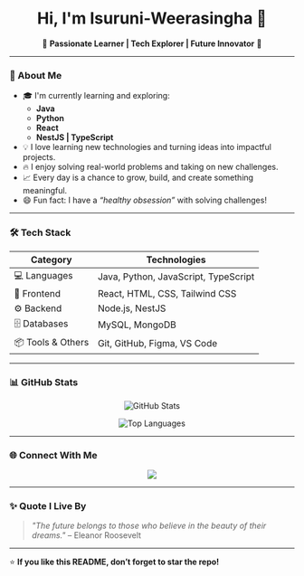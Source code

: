 <h1 align="center">Hi, I'm Isuruni-Weerasingha 👋</h1>

<p align="center">
  🌟 <strong>Passionate Learner | Tech Explorer | Future Innovator</strong> 🌟
</p>

---

### 🚀 About Me

- 🎓 I'm currently learning and exploring:
  - **Java**
  - **Python**
  - **React**
  - **NestJS | TypeScript**
- 💡 I love learning new technologies and turning ideas into impactful projects.
- 🔥 I enjoy solving real-world problems and taking on new challenges.
- 📈 Every day is a chance to grow, build, and create something meaningful.
- 😄 Fun fact: I have a *“healthy obsession”* with solving challenges!

---

### 🛠 Tech Stack

| **Category**        | **Technologies**                         |
|---------------------|-------------------------------------------|
| 💻 Languages        | Java, Python, JavaScript, TypeScript     |
| 🎨 Frontend        | React, HTML, CSS, Tailwind CSS            |
| ⚙️ Backend         | Node.js, NestJS                          |
| 🗄 Databases        | MySQL, MongoDB                           |
| 📦 Tools & Others   | Git, GitHub, Figma, VS Code              |

---

### 📊 GitHub Stats

<p align="center">
  <img src="https://github-readme-stats.vercel.app/api?username=Isuruni-Weerasingha&show_icons=true&theme=radical" alt="GitHub Stats" />
</p>
<p align="center">
  <img src="https://github-readme-stats.vercel.app/api/top-langs/?username=Isuruni-Weerasingha&layout=compact&theme=radical" alt="Top Languages" />
</p>

---

### 🌐 Connect With Me

<p align="center">
  <a href="https://github.com/Isuruni-Weerasingha">
    <img src="https://img.shields.io/badge/GitHub-Profile-informational?style=flat&logo=github&logoColor=white&color=181717" />
  </a>
  <!-- You can add LinkedIn, Email or other socials here later -->
</p>

---

### ✨ Quote I Live By

> *"The future belongs to those who believe in the beauty of their dreams."* – Eleanor Roosevelt

---

⭐ **If you like this README, don’t forget to star the repo!**

